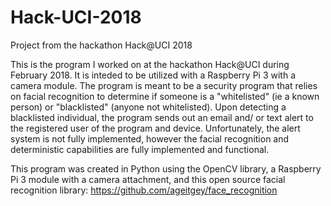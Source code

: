 # Hack-UCI-2018
Project from the hackathon Hack@UCI 2018

This is the program I worked on at the hackathon Hack@UCI during February 2018. It is inteded to be utilized with a Raspberry Pi 3 with a
camera module. The program is meant to be a security program that relies on facial recognition to determine if someone is a "whitelisted"
(ie a known person) or "blacklisted" (anyone not whitelisted). Upon detecting a blacklisted individual, the program sends out an email and/
or text alert to the registered user of the program and device. Unfortunately, the alert system is not fully implemented, however the 
facial recognition and deterministic capabilities are fully implemented and functional.

This program was created in Python using the OpenCV library, a Raspberry Pi 3 module with a camera attachment, and this open source
facial recognition library: https://github.com/ageitgey/face_recognition 
